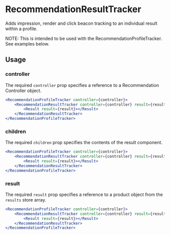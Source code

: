 # RecommendationResultTracker

Adds impression, render and click beacon tracking to an individual result within a profile.

NOTE: This is intended to be used with the RecommendationProfileTracker. See examples below. 

## Usage

### controller
The required `controller` prop specifies a reference to a Recommendation Controller object.

```jsx
<RecommendationProfileTracker controller={controller}>
	<RecommendationResultTracker controller={controller} result={result}>
		<Result result={result}></Result>
	</RecommendationResultTracker>
</RecommendationProfileTracker>
```

### children
The required `children` prop specifies the contents of the result component. 

```jsx
<RecommendationProfileTracker controller={controller}>
	<RecommendationResultTracker controller={controller} result={result}>
		<Result result={result}></Result>
	</RecommendationResultTracker>
</RecommendationProfileTracker>
```

### result
The required `result` prop specifies a reference to a product object from the `results` store array.

```jsx
<RecommendationProfileTracker controller={controller}>
	<RecommendationResultTracker controller={controller} result={result}>
		<Result result={result}></Result>
	</RecommendationResultTracker>
</RecommendationProfileTracker>
```
